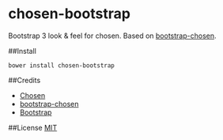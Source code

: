 chosen-bootstrap
================

Bootstrap  3 look &amp; feel for chosen. Based on [bootstrap-chosen](https://github.com/alxlit/bootstrap-chosen).

##Install
```
bower install chosen-bootstrap
```

##Credits
- [Chosen](https://github.com/harvesthq/chosen)  
- [bootstrap-chosen](https://github.com/alxlit/bootstrap-chosen)  
- [Bootstrap](http://getbootstrap.com)  

##License
[MIT](http://opensource.org/licenses/MIT)
